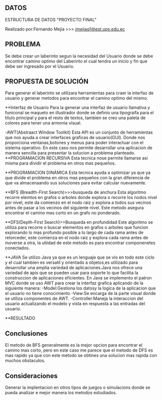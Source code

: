 ## DATOS

ESTRUCTURA DE DATOS "PROYECTO FINAL"

Realizado por:Fernando Mejia >>> jmejiaq1@est.ups.edu.ec


## PROBLEMA

Se debe crear un laberinto segun la necesidad del Usuario donde se debe
encontrar camino optimo del Laberinto el cual tendra un inicio y fin que 
debe ser ingresado por el Usuario.

## PROPUESTA DE SOLUCIÓN

Para generar el laberinto se utilizara herramientas para craer la interfaz de usuario
y generar metodos para encontrar el camino optimo del mismo.

**Interfaz de Usuario
Para la generar una interfaz de usuario llamativa y funiconal se maqueto en illustrador 
donde se definio una tipograifa para el titulo principal y para el resto de textos, tambien
se creo una paleta de colores para tener una armonia visual.

-AWT(Abstraact Window Toolkit)
Esta API es un conjunto de herramientas que nos ayuda a crear interfaces graficas de usuario(GUI).
Donde nos proporciona ventanas,botones y menus para poder interactuar con el sistema operativo.
En este caso nos permite desarrollar una aplicacion de manera sencilla para presentar la solucion
a problema planteado.
**PROGRAMACION RECURSIVA
Esta tecnica nose permite llamarse asi misma para dividir el problema en otros mas pequeños.

**PROGRAMACION DINÁMICA
Esta tecnica ayuda a optimizar ya que ya que divide el problema en otros mas pequeños con la gran 
diferencia de que va almacenaando sus soluciones para evitar calcular nuevamente.

**BFS (Breadth-First Search)>>>busqueda de anchura
Esta algoritmo recorre elemtos en grafos o arboles donde explora o recorre los nodos nivel por nivel, este da
comienzo en el nodo raiz y explora a todos sus vecinos antes de pasar a los vecinos del siguiente nivel.
Este metodo asegura encontrar el camino mas corto en un grafo no ponderado.

**DFS(Depth-First Search)>>Busqueda en profundidad
Este algoritmo se utiliza para recorre o buscar elementos en grafos o arboles que funcion explorando lo mas profundo
posible a lo largo de cada rama antes de retorceder, este comienza en el nodo raiz y explora cada rama antes de moverse
a otra, la utiidad de este metodo es para encontrar componenetes conectados.

**JAVA
Se utilizo Java ya que es un lenguaje que se vio en todo este ciclo y el cual tambien es versatil y orientado a objetos,es
utilizado para desarrollar una amplia variedad de aplicaciones.Java nos ofrece una variedad de apis que se pueden usar para
soporte lo que facilita la construccion de aplicaciones eficientes.
En Java se implemento el patron MVC donde se uso AWT para crear la interfaz grafica aplicando de la siguiente manera:
-Model:Gestiona los datosy la logica de la aplicacion que el usuario no tiene conocimiento
-View:Se encarga de la parte visual donde se utiliza componentes de AWT.
-Controller:Maneja la interaccion del usuario actualizando el modelo y vista en respuesta a las entradas del usuario.

**RESULTADO



## Conclusiones

El metodo de BFS generalmente es la mejor opcion para encontrar el camino mas corto, pero en este caso me parece que el
metodo de DFS es mas rapido ya que con este metodo se obtines una solucion mas rapida con muchos obstaculos.

## Consideraciones

Generar  la implentacion en otros tipos de juegos o simulacions donde se pueda analizar e mejor manera los metodos
estudiados.






